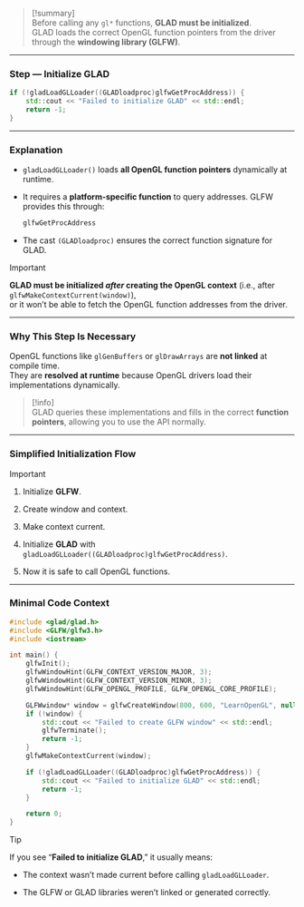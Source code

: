 > [!summary]  
> Before calling any `gl*` functions, **GLAD must be initialized**.  
> GLAD loads the correct OpenGL function pointers from the driver through the **windowing library (GLFW)**.

---

### Step — Initialize GLAD

```cpp
if (!gladLoadGLLoader((GLADloadproc)glfwGetProcAddress)) {
    std::cout << "Failed to initialize GLAD" << std::endl;
    return -1;
}
```

---

### Explanation

- `gladLoadGLLoader()` loads **all OpenGL function pointers** dynamically at runtime.
    
- It requires a **platform-specific function** to query addresses. GLFW provides this through:
    
    ```cpp
    glfwGetProcAddress
    ```
    
- The cast `(GLADloadproc)` ensures the correct function signature for GLAD.
    

> [!important]  
> **GLAD must be initialized _after_ creating the OpenGL context** (i.e., after `glfwMakeContextCurrent(window)`),  
> or it won’t be able to fetch the OpenGL function addresses from the driver.

---

### Why This Step Is Necessary

OpenGL functions like `glGenBuffers` or `glDrawArrays` are **not linked** at compile time.  
They are **resolved at runtime** because OpenGL drivers load their implementations dynamically.

> [!info]  
> GLAD queries these implementations and fills in the correct **function pointers**, allowing you to use the API normally.

---

### Simplified Initialization Flow

> [!important]
> 
> 1. Initialize **GLFW**.
>     
> 2. Create window and context.
>     
> 3. Make context current.
>     
> 4. Initialize **GLAD** with `gladLoadGLLoader((GLADloadproc)glfwGetProcAddress)`.
>     
> 5. Now it is safe to call OpenGL functions.
>     

---

### Minimal Code Context

```cpp
#include <glad/glad.h>
#include <GLFW/glfw3.h>
#include <iostream>

int main() {
    glfwInit();
    glfwWindowHint(GLFW_CONTEXT_VERSION_MAJOR, 3);
    glfwWindowHint(GLFW_CONTEXT_VERSION_MINOR, 3);
    glfwWindowHint(GLFW_OPENGL_PROFILE, GLFW_OPENGL_CORE_PROFILE);

    GLFWwindow* window = glfwCreateWindow(800, 600, "LearnOpenGL", nullptr, nullptr);
    if (!window) {
        std::cout << "Failed to create GLFW window" << std::endl;
        glfwTerminate();
        return -1;
    }
    glfwMakeContextCurrent(window);

    if (!gladLoadGLLoader((GLADloadproc)glfwGetProcAddress)) {
        std::cout << "Failed to initialize GLAD" << std::endl;
        return -1;
    }

    return 0;
}
```

> [!tip]  
> If you see “**Failed to initialize GLAD**,” it usually means:
> 
> - The context wasn’t made current before calling `gladLoadGLLoader`.
>     
> - The GLFW or GLAD libraries weren’t linked or generated correctly.
>